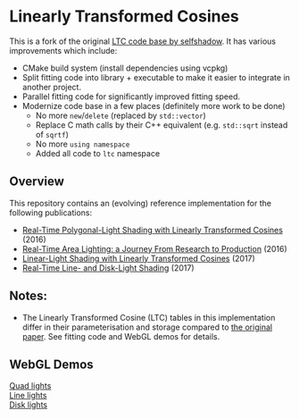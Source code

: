 # Linearly Transformed Cosines
This is a fork of the original [LTC code base by selfshadow](https://github.com/selfshadow/ltc_code/). It has various improvements which include:
* CMake build system (install dependencies using vcpkg)
* Split fitting code into library + executable to make it easier to integrate in another project.
* Parallel fitting code for significantly improved fitting speed.
* Modernize code base in a few places (definitely more work to be done)
  * No more `new`/`delete` (replaced by `std::vector`)
  * Replace C math calls by their C++ equivalent (e.g. `std::sqrt` instead of `sqrtf`)
  * No more `using namespace`
  * Added all code to `ltc` namespace

## Overview
This repository contains an (evolving) reference implementation for the following publications:
* [Real-Time Polygonal-Light Shading with Linearly Transformed Cosines](https://eheitzresearch.wordpress.com/415-2/) (2016)
* [Real-Time Area Lighting: a Journey From Research to Production](https://blog.selfshadow.com/publications/s2016-advances/) (2016)
* [Linear-Light Shading with Linearly Transformed Cosines](https://blogs.unity3d.com/2017/04/17/linear-light-shading-with-linearly-transformed-cosines/) (2017)
* [Real-Time Line- and Disk-Light Shading](https://blog.selfshadow.com/publications/s2017-shading-course/) (2017)

## Notes:
* The Linearly Transformed Cosine (LTC) tables in this implementation differ in their parameterisation and storage compared to [the original paper](https://eheitzresearch.wordpress.com/415-2/). See fitting code and WebGL demos for details.

## WebGL Demos
[Quad lights](http://blog.selfshadow.com/ltc/webgl/ltc_quad.html)  
[Line lights](http://blog.selfshadow.com/ltc/webgl/ltc_line.html)  
[Disk lights](http://blog.selfshadow.com/ltc/webgl/ltc_disk.html)  
